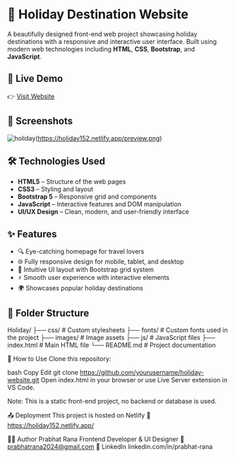 # 🌴 Holiday Destination Website

A beautifully designed front-end web project showcasing holiday destinations with a responsive and interactive user interface. Built using modern web technologies including **HTML**, **CSS**, **Bootstrap**, and **JavaScript**.

## 🚀 Live Demo

👉 [Visit Website](https://holiday152.netlify.app/)

## 📸 Screenshots

![holiday](https://github.com/user-attachments/assets/b6c69e6e-adec-4e6f-b2bb-232af205046a)(https://holiday152.netlify.app/preview.png) <!-- Optional: Replace with real image or remove -->

## 🛠️ Technologies Used

- **HTML5** – Structure of the web pages
- **CSS3** – Styling and layout
- **Bootstrap 5** – Responsive grid and components
- **JavaScript** – Interactive features and DOM manipulation
- **UI/UX Design** – Clean, modern, and user-friendly interface

## ✨ Features

- 🔍 Eye-catching homepage for travel lovers
- 🌐 Fully responsive design for mobile, tablet, and desktop
- 🎨 Intuitive UI layout with Bootstrap grid system
- ⚡ Smooth user experience with interactive elements
- 🌍 Showcases popular holiday destinations

## 📁 Folder Structure

Holiday/
├── css/ # Custom stylesheets
├── fonts/ # Custom fonts used in the project
├── images/ # Image assets
├── js/ # JavaScript files
├── index.html # Main HTML file
└── README.md # Project documentation


📌 How to Use
Clone this repository:

bash
Copy
Edit
git clone https://github.com/yourusername/holiday-website.git
Open index.html in your browser or use Live Server extension in VS Code.

Note: This is a static front-end project, no backend or database is used.

📤 Deployment
This project is hosted on Netlify
🔗 https://holiday152.netlify.app/

👨‍💻 Author
Prabhat Rana
Frontend Developer & UI Designer
📧 prabhatrana2024@gmail.com
🔗 LinkedIn linkedin.com/in/prabhat-rana
